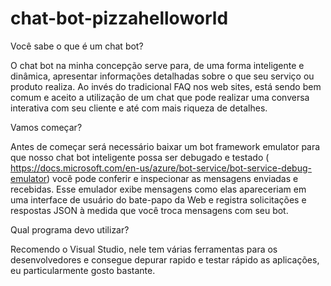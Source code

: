 # chat-bot-pizzahelloworld

Você sabe o que é um chat bot?

O chat bot na minha concepção serve para, de uma forma inteligente e dinâmica, apresentar informações detalhadas sobre o que seu serviço ou produto realiza. Ao invés do tradicional FAQ nos web sites, está sendo bem comum e aceito  a utilização de um chat que pode realizar uma conversa interativa com seu cliente e até com mais riqueza de detalhes.

Vamos começar?

Antes de começar será necessário baixar um bot framework emulator para que nosso chat bot inteligente possa ser debugado e testado ( https://docs.microsoft.com/en-us/azure/bot-service/bot-service-debug-emulator) você pode conferir e inspecionar as mensagens enviadas e recebidas. Esse emulador exibe mensagens como elas apareceriam em uma interface de usuário do bate-papo da Web e registra solicitações e respostas JSON à medida que você troca mensagens com seu bot.

Qual programa devo utilizar?

Recomendo o Visual Studio, nele tem várias ferramentas para os desenvolvedores e consegue depurar rapido e testar rápido as aplicações, eu particularmente gosto bastante.
